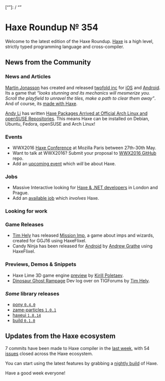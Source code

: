 [_template]: ../templates/roundup.html
[date]: / "2016-02-03 09:54:00"
[modified]: / "2015-02-03 09:54:00"
[published]: / "2015-02-03 09:54:00"
[“”]: / “”

# Haxe Roundup № 354

Welcome to the latest edition of the Haxe Roundup. [Haxe](http://haxe.org/?utm_source=haxe.io) is a high level, strictly typed programming language and cross-compiler.

## News from the Community

### News and Articles

[Martin Jonasson][tw1] has created and released
[twofold inc][l1] for [iOS][l2] and [Android][l3].
Its a game that _“looks stunning and its mechanics will mesmerize you. Scroll the playfield to unravel the tiles, make a path to clear them away”_. And of course, its [made with Haxe][l4].

[Andy Li][tw2] has written [Haxe Packages Arrived at Official Arch Linux and openSUSE Repositories][l5]. This means Haxe can be installed on Debian, Ubuntu, Fedora, openSUSE and Arch Linux!

### Events

- WWX2016 [Haxe Conference](https://github.com/silexlabs/wwx2016) at Mozilla Paris between 27th-30th May.
- Want to talk at WWX2016? Submit your proposal to [WWX2016 GitHub](https://github.com/silexlabs/wwx2016/#talks-workshops-hackathons) repo.
-	Add an [upcoming event](https://github.com/skial/haxe.io/labels/events) which _will_ be about Haxe.

### Jobs

- Massive Interactive looking for [Haxe & .NET developers](https://groups.google.com/forum/#!msg/haxelang/rofptaPdRQg/fk661KE3CQAJ) in London and Prague.
- Add an [available job](https://github.com/skial/haxe.io/labels/jobs) which _involves_ Haxe.

### Looking for work



### Game Releases

- [Tim Hely][tw4] has released [Mission Imp][l8], a game about imps and wizards, created for GGJ16 using HaxeFlixel.
- Candy Ninja has been released for [Android][l9] by [Andrew Grathe][tw5] using HaxeFlixel.

### Previews, Demos & Snippets

- Haxe Lime 3D game engine [preview][l6] by [Kirill Poletaev][tw3].
- [Dinosaur Ghost Rampage][l7] Dev log over on TIGForums by [Tim Hely][tw4].

### *Some* library releases

- [pony `0.4.0`](http://lib.haxe.org/p/pony)
- [zame-particles `1.0.1`](http://lib.haxe.org/p/zame-particles)
- [haxeui `1.8.14`](http://lib.haxe.org/p/haxeui)
- [build `0.1.0`](http://lib.haxe.org/p/build)

## Updates from the Haxe ecosystem

7 commits have been made to Haxe compiler in the [last week], with 54 [issues] closed across the Haxe ecosystem.



You can start using the latest features by grabbing a [nightly build] of Haxe.

Have a good week everyone!

[last week]: https://github.com/issues?utf8=%E2%9C%93&q=closed%3A2016-02-02..2016-02-09+org%3Ahaxefoundation+is%3Aclosed+
[issues]: https://github.com/issues?utf8=%E2%9C%93&q=org%3Ahaxefoundation+org%3Aopenfl+org%3Asnowkit+org%3AKTXSoftware+org%3Ahaxeflixel+org%3Ahaxepunk+org%3Anmehost+org%3Ahaxeui+org%3Ahaxetink+is%3Aclosed+closed%3A2016-02-02..2016-02-09+
[nightly build]: http://build.haxe.org

[tw5]: https://twitter.com/agrothe "@agrothe"
[tw4]: https://twitter.com/SeiferTim "@SeiferTim"
[tw3]: https://twitter.com/kircode "@kircode"
[tw2]: https://twitter.com/andy_li "@andy_li"
[tw1]: https://twitter.com/grapefrukt/ "@grapefrukt"

[l9]: https://play.google.com/store/apps/details?id=com.bordereastcreative.candyninjanightrunner "Candy Ninja on the Play Store"
[l8]: http://mission-imp.tims-world.com/ "Mission Imp"
[l7]: https://forums.tigsource.com/index.php?topic=52503.0 "Dinosaur Ghost Rampage on TIGForums"
[l6]: https://twitter.com/kircode/status/694617834589179904 "Haxe Lime 3D preview"
[l5]: http://blog.onthewings.net/2016/02/02/haxe_packages_arrived_at_official_arch_linux_and_opensuse_repos/ "Haxe Packages Arrived at Official Arch Linux and openSUSE Repositories"
[l4]: https://twitter.com/grapefrukt/status/694598022735515648 "Twofold Inc made with Haxe"
[l3]: https://play.google.com/store/apps/details?id=com.grapefrukt.games.twofold "Twofold Inc on the Play Store"
[l2]: https://itunes.apple.com/us/app/twofold-inc./id1042322028?ls=1&mt=8 "Twofold Inc on the App Store"
[l1]: http://twofoldinc.com/ "Twofold Inc"
